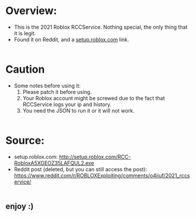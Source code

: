 # Overview:
- This is the 2021 Roblox RCCService. Nothing special, the only thing that it is legit. 
- Found it on Reddit, and a [setup.roblox.com](setup.roblox.com) link.<br> <br>
# Caution
- Some notes before using it:
  1. Please patch it before using.
  2. Your Roblox account might be screwed due to the fact that RCCService logs your ip and history.
  3. You need the JSON to run it or it will not work. <br> <br>
# Source:
- setup.roblox.com: http://setup.roblox.com/RCC-RobloxA5XGEOZ35LAFQUL2.exe
- Reddit post (deleted, but you can still access the post): https://www.reddit.com/r/ROBLOXExploiting/comments/o4iiuf/2021_rccservice/ <br><br>
## enjoy :)
